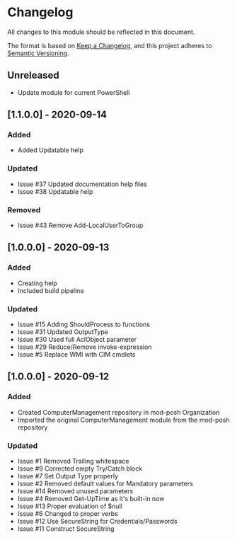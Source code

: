 # Changelog
All changes to this module should be reflected in this document.

The format is based on [Keep a Changelog](https://keepachangelog.com/en/1.0.0/),
and this project adheres to [Semantic Versioning](https://semver.org/spec/v2.0.0.html).

## Unreleased
- Update module for current PowerShell

## [1.1.0.0] - 2020-09-14
### Added
- Added Updatable help

### Updated
- Issue #37 Updated documentation help files
- Issue #38 Updatable help

### Removed
- Issue #43 Remove Add-LocalUserToGroup

## [1.0.0.0] - 2020-09-13
### Added
- Creating help
- Included build pipeline

### Updated
- Issue #15 Adding ShouldProcess to functions
- Issue #31 Updated OutputType
- Issue #30 Used full AclObject parameter
- Issue #29 Reduce/Remove invoke-expression
- Issue #5 Replace WMI with CIM cmdlets

## [1.0.0.0] - 2020-09-12
### Added
- Created ComputerManagement repository in mod-posh Organization
- Imported the original ComputerManagement module from the mod-posh repository

### Updated
- Issue #1 Removed Trailing whitespace
- Issue #9 Corrected empty Try/Catch block
- Issue #7 Set Output Type properly
- Issue #2 Removed default values for Mandatory parameters
- Issue #14 Removed unused parameters
- Issue #4 Removed Get-UpTime as it's built-in now
- Issue #13 Proper evaluation of $null
- Issue #6 Changed to proper verbs
- Issue #12 Use SecureString for Credentials/Passwords
- Issue #11 Construct SecureString